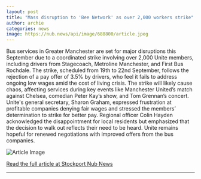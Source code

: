 ```yaml
---
layout: post
title: "Mass disruption to 'Bee Network' as over 2,000 workers strike"
author: archie
categories: news
image: https://nub.news/api/image/688800/article.jpeg
---
```

Bus services in Greater Manchester are set for major disruptions this September due to a coordinated strike involving over 2,000 Unite members, including drivers from Stagecoach, Metroline Manchester, and First Bus Rochdale. The strike, scheduled from 19th to 22nd September, follows the rejection of a pay offer of 3.5% by drivers, who feel it fails to address ongoing low wages amid the cost of living crisis. The strike will likely cause chaos, affecting services during key events like Manchester United’s match against Chelsea, comedian Peter Kay’s show, and Tom Grennan’s concert. Unite's general secretary, Sharon Graham, expressed frustration at profitable companies denying fair wages and stressed the members’ determination to strike for better pay. Regional officer Colin Hayden acknowledged the disappointment for local residents but emphasized that the decision to walk out reflects their need to be heard. Unite remains hopeful for renewed negotiations with improved offers from the bus companies.

![Article Image](https://nub.news/api/image/688800/article.jpeg)

[Read the full article at Stockport Nub News](https://stockport.nub.news/news/local-news/mass-disruption-to-bee-network-as-over-2000-workers-strike-271042)

---
